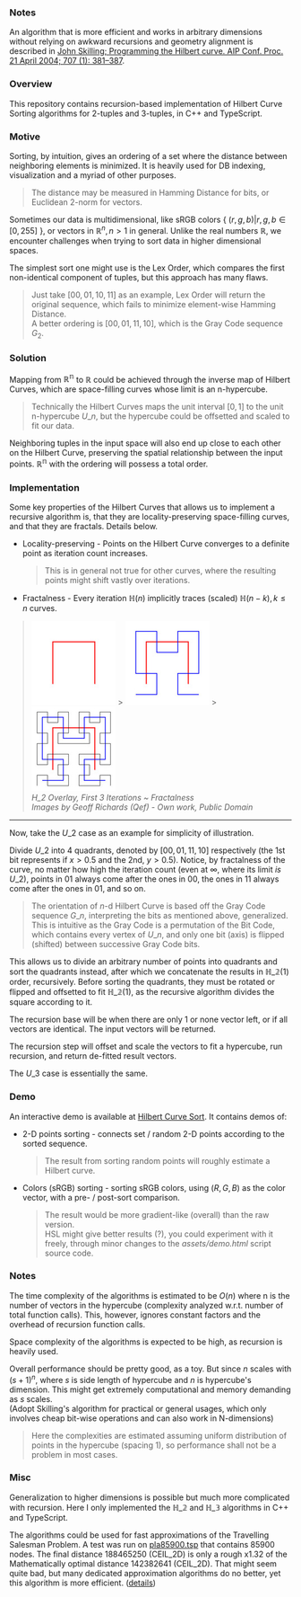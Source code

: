 ### Notes

An algorithm that is more efficient and works in arbitrary dimensions without relying on awkward
recursions and geometry alignment is described in
[John Skilling; Programming the Hilbert curve. AIP Conf. Proc. 21 April 2004; 707 (1): 381–387](https://doi.org/10.1063/1.1751381).

### Overview

This repository contains recursion-based implementation of Hilbert Curve Sorting algorithms for
2-tuples and 3-tuples, in C++ and TypeScript.

### Motive

Sorting, by intuition, gives an ordering of a set where the distance between neighboring elements is
minimized. It is heavily used for DB indexing, visualization and a myriad of other purposes.

> The distance may be measured in Hamming Distance for bits, or Euclidean 2-norm for vectors.

Sometimes our data is multidimensional, like sRGB colors { $(r, g, b)|r, g, b \in [0, 255]$ }, or
vectors in $\mathbb{R}^n, n \gt 1$ in general. Unlike the real numbers $\mathbb{R}$, we encounter
challenges when trying to sort data in higher dimensional spaces.

The simplest sort one might use is the Lex Order, which compares the first non-identical component
of tuples, but this approach has many flaws.

> Just take $[00, 01, 10, 11]$ as an example, Lex Order will return the original sequence, which
> fails to minimize element-wise Hamming Distance.  
> A better ordering is $[00, 01, 11, 10]$, which is the Gray Code sequence $G_2$.

### Solution

Mapping from $\mathbb{R^n}$ to $\mathbb{R}$ could be achieved through the inverse map of Hilbert
Curves, which are space-filling curves whose limit is an n-hypercube.

> Technically the Hilbert Curves maps the unit interval $[0, 1]$ to the unit n-hypercube $U\_n$, but
> the hypercube could be offsetted and scaled to fit our data.

Neighboring tuples in the input space will also end up close to each other on the Hilbert Curve,
preserving the spatial relationship between the input points. $\mathbb{R^n}$ with the ordering will
possess a total order.

### Implementation

Some key properties of the Hilbert Curves that allows us to implement a recursive algorithm is, that
they are locality-preserving space-filling curves, and that they are fractals. Details below.

- Locality-preserving - Points on the Hilbert Curve converges to a definite point as iteration count
  increases.

     > This is in general not true for other curves, where the resulting points might shift vastly
     > over iterations.

- Fractalness - Every iteration $\mathbb{H}(n)$ implicitly traces (scaled)
  $\mathbb{H}(n-k), k \le n$ curves.

> ![$\mathbb{H_}1$ Overlay](assets/H1_overlay.jpg) >
> ![$\mathbb{H_2}$ Overlay](assets/H2_overlay.jpg) >
> ![$\mathbb{H_3}$ Overlay](assets/H3_overlay.jpg)  
> _H_2 Overlay, First 3 Iterations ~ Fractalness_  
> _Images by Geoff Richards (Qef) - Own work, Public Domain_

---

Now, take the $U\_2$ case as an example for simplicity of illustration.

Divide $U\_2$ into 4 quadrants, denoted by $[00, 01, 11, 10]$ respectively (the 1st bit represents
if $x \gt 0.5$ and the 2nd, $y \gt 0.5$). Notice, by fractalness of the curve, no matter how high
the iteration count (even at $\infty$, where its limit _is_ $U\_2$), points in $01$ always come
after the ones in $00$, the ones in $11$ always come after the ones in $01$, and so on.

> The orientation of $n$-d Hilbert Curve is based off the Gray Code sequence $G\_n$, interpreting
> the bits as mentioned above, generalized.  
> This is intuitive as the Gray Code is a permutation of the Bit Code, which contains every vertex
> of $U\_n$, and only one bit (axis) is flipped (shifted) between successive Gray Code bits.

This allows us to divide an arbitrary number of points into quadrants and sort the quadrants
instead, after which we concatenate the results in $\mathbb{H\_2}(1)$ order, recursively. Before
sorting the quadrants, they must be rotated or flipped and offsetted to fit $\mathbb{H\_2}(1)$, as
the recursive algorithm divides the square according to it.

The recursion base will be when there are only 1 or none vector left, or if all vectors are
identical. The input vectors will be returned.

The recursion step will offset and scale the vectors to fit a hypercube, run recursion, and return
de-fitted result vectors.

The $U\_3$ case is essentially the same.

### Demo

An interactive demo is available at
[Hilbert Curve Sort](https://carbonicsoda.github.io/hilbert-curve-sort/). It contains demos of:

- 2-D points sorting - connects set / random 2-D points according to the sorted sequence.

     > The result from sorting random points will roughly estimate a Hilbert curve.

- Colors (sRGB) sorting - sorting sRGB colors, using $(R, G, B)$ as the color vector, with a pre- /
  post-sort comparison.
     > The result would be more gradient-like (overall) than the raw version.  
     > HSL might give better results (?), you could experiment with it freely, through minor changes
     > to the _assets/demo.html_ script source code.

### Notes

The time complexity of the algorithms is estimated to be $O(n)$ where n is the number of vectors in
the hypercube (complexity analyzed w.r.t. number of total function calls). This, however, ignores
constant factors and the overhead of recursion function calls.

Space complexity of the algorithms is expected to be high, as recursion is heavily used.

Overall performance should be pretty good, as a toy. But since $n$ scales with $(s + 1)^n$, where
$s$ is side length of hypercube and $n$ is hypercube's dimension. This might get extremely
computational and memory demanding as $s$ scales.  
(Adopt Skilling's algorithm for practical or general usages, which only involves cheap bit-wise
operations and can also work in N-dimensions)

> Here the complexities are estimated assuming uniform distribution of points in the hypercube
> (spacing 1), so performance shall not be a problem in most cases.

### Misc

Generalization to higher dimensions is possible but much more complicated with recursion. Here I
only implemented the $\mathbb{H\_2}$ and $\mathbb{H\_3}$ algorithms in C++ and TypeScript.

The algorithms could be used for fast approximations of the Travelling Salesman Problem. A test was
run on
[pla85900.tsp](https://github.com/CarbonicSoda/tsp-hilbert-curve-benchmark/blob/master/pla85900.tsp)
that contains 85900 nodes. The final distance 188465250 (CEIL_2D) is only a rough x1.32 of the
Mathematically optimal distance 142382641 (CEIL_2D). That might seem quite bad, but many dedicated
approximation algorithms do no better, yet this algorithm is more efficient.
([details](https://github.com/CarbonicSoda/tsp-hilbert-curve-benchmark))
